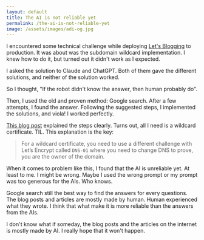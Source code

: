 ```yaml
---
layout: default
title: The AI is not reliable yet
permalink: /the-ai-is-not-reliable-yet
image: /assets/images/adi-og.jpg
---
```


I encountered some technical challenge while deploying [Let's Blogging](https://letsblogging.xyz) to production. It was about was the subdomain wildcard implementation. I knew how to do it, but turned out it didn't work as I expected.

I asked the solution to Claude and ChatGPT. Both of them gave the different solutions, and neither of the solution worked.

So I thought, "If the robot didn't know the answer, then human probably do".

Then, I used the old and proven method: Google search. After a few attempts, I found the answer. Following the suggested steps, I implemented the solutions, and viola! I worked perfectly.

[This blog post](https://petr.codes/blog/dokku/wildcard-certificate/) explained the steps clearly. Turns out, all I need is a wildcard certificate. TIL. This explanation is the key:

> For a wildcard certificate, you need to use a different challenge with Let’s Encrypt called `DNS-01` where you need to change DNS to prove, you are the owner of the domain.

When it comes to problem like this, I found that the AI is unreliable yet. At least to me. I might be wrong. Maybe I used the wrong prompt or my prompt was too generous for the AIs. Who knows.

Google search still the best way to find the answers for every questions. The blog posts and articles are mostly made by human. Human experienced what they wrote. I think that what make it is more reliable than the answers from the AIs.

I don't know what if someday, the blog posts and the articles on the internet is mostly made by AI. I really hope that it won't happen.
